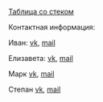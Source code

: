 
[Таблица со стеком](https://docs.google.com/spreadsheets/d/1vFAPmIPohA0zxv-2XAREIfgwc_bjc5JclWKdu1OnARE/edit?usp=sharing)

Контактная информация: 

Иван: [vk](vk.com/gdetimyaso), [mail](vanek.mydak@gmail.com)

Елизавета: [vk](https://vk.com/id182093565), [mail](vasilevskayaliz@gmail.com)

Марк [vk](https://vk.com/mark_47), [mail](mark472013316@gmail.com)

Степан [vk](https://vk.com/septant), [mail]()
